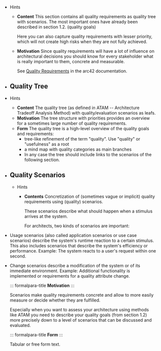 - Hints
	- **Content**
	  This section contains all quality requirements as quality tree with scenarios. The most important ones have already been described in section 1.2. (quality goals)
	  
	  Here you can also capture quality requirements with lesser priority, which will not create high risks when they are not fully achieved.
	- **Motivation**
	  Since quality requirements will have a lot of influence on architectural decisions you should know for every stakeholder what is really important to them, concrete and measurable.
	  
	  See [Quality Requirements](https://docs.arc42.org/section-10/) in the arc42 documentation.
- ## Quality Tree
- Hints
	- **Content**
	  The quality tree (as defined in ATAM -- Architecture Tradeoff Analysis Method) with quality/evaluation scenarios as leafs.
	- **Motivation**
	  The tree structure with priorities provides an overview for a sometimes large number of quality requirements.
	- **Form**
	  The quality tree is a high-level overview of the quality goals and requirements:
		- tree-like refinement of the term \"quality\". Use \"quality\" or \"usefulness\" as a root
		- a mind map with quality categories as main branches
		- In any case the tree should include links to the scenarios of the following section.
- ## Quality Scenarios
	- Hints
		- **Contents**
		  Concretization of (sometimes vague or implicit) quality requirements
		  using (quality) scenarios.
		  
		  These scenarios describe what should happen when a stimulus arrives at
		  the system.
		  
		  For architects, two kinds of scenarios are important:
- Usage scenarios (also called application scenarios or use case
    scenarios) describe the system's runtime reaction to a certain
    stimulus. This also includes scenarios that describe the system's
    efficiency or performance. Example: The system reacts to a user's
    request within one second.
- Change scenarios describe a modification of the system or of its
    immediate environment. Example: Additional functionality is
    implemented or requirements for a quality attribute change.
  
  ::: formalpara-title
  **Motivation**
  :::
  
  Scenarios make quality requirements concrete and allow to more easily
  measure or decide whether they are fulfilled.
  
  Especially when you want to assess your architecture using methods like
  ATAM you need to describe your quality goals (from section 1.2) more
  precisely down to a level of scenarios that can be discussed and
  evaluated.
  
  ::: formalpara-title
  **Form**
  :::
  
  Tabular or free form text.